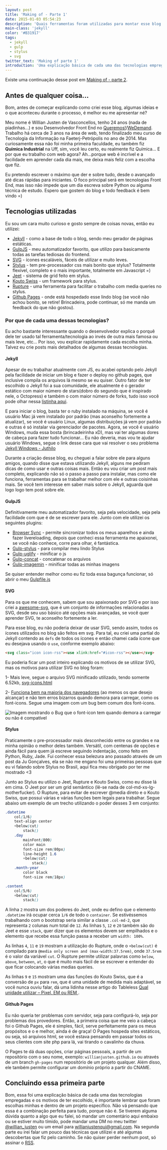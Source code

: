 ```yaml
---
layout: post
title: 'Making of - Parte 1'
date: 2015-01-03 05:54:23
description: 'Quais ferramentas foram utilizadas para montar esse blog e o porquê de ter escolhido cada uma delas.'
main-class: 'jekyll'
color: '#B31917'
tags:
  - jekyll
  - gulp
  - stylus
  - svg
twitter_text: 'Making of parte 1'
introduction: 'Uma explicação básica de cada uma das tecnologias empregadas e os motivos de ter escolhido elas para a criação desse meu lindo blog.'
---
```


Existe uma continuação desse post em [Making of - parte 2](https://willianjusten.com.br/making-of-parte-2/).

## Antes de qualquer coisa...

Bom, antes de começar explicando como criei esse blog, algumas ideias e o que aconteceu durante o processo, é melhor eu me apresentar né?

Meu nome é Willian Justen de Vasconcellos, tenho 24 anos (nada de piadinhas...) e sou Desenvolvedor Front End no [Queremos!](https://queremos.com.br)/[WeDemand](https://wedemand.com). Trabalho há cerca de 3 anos na área de web, tendo finalizado meu curso de Tecnologia da Informação na Faeterj-Petrópolis no ano de 2014. Mas curiosamente essa não foi minha primeira faculdade, eu também fiz **Química Industrial** na Uff, sim, você leu certo, eu realmente fiz Química...
E por que eu trabalho com web agora? Ah...porque web é incrível e a facilidade em aprender cada dia mais, me deixa mais feliz com a escolha que fiz.

Eu pretendo escrever o máximo que der e sobre tudo, desde o avançado até dicas rápidas para iniciantes. O foco principal será em tecnologias Front End, mas isso não impede que um dia escreva sobre Python ou alguma técnica de estudo. Espero que gostem do blog e todo feedback é bem vindo =)

## Tecnologias utilizadas

Eu sou um cara muito curioso e gosto sempre de coisas novas, então eu utilizei:

- [Jekyll](http://jekyllrb.com/) - como a base de todo o blog, sendo meu gerador de páginas estáticas.
- [GulpJS](http://gulpjs.com/) - meu automatizador favorito, que utilizo para basicamente todas as tarefas tediosas do frontend.
- [SVG](http://pt.wikipedia.org/wiki/SVG) - ícones escaláveis, fáceis de utilizar e muito leves.
- [Stylus](http://learnboost.github.io/stylus/) - tem pre-processador css mais bonito que stylus? Totalmente flexível, completo e o mais importante, totalmente em Javascript =)
- [Jeet](http://jeet.gs) - sistema de grid feito em stylus.
- [Kouto Swiss](http://kouto-swiss.io/) - um framework para stylus.
- [Rupture](http://jescalan.github.io/rupture/) - uma ferramenta para facilitar o trabalho com media queries no stylus.
- [Github Pages](https://pages.github.com/) - onde está hospedado esse lindo blog (se você não achou bonito, se retire! Brincadeira, pode continuar, só me manda um feedback do que não gostou).

### Por que de cada uma dessas tecnologias?

Eu acho bastante interessante quando o desenvolvedor explica o porquê dele ter usado tal ferramenta/tecnologia ao invés de outra mais famosa ou mais leve, etc... Por isso, vou explicar rapidamente cada escolha minha. Talvez eu crie posts mais detalhados de algumas dessas tecnologias.

#### Jekyll

Apesar de eu trabalhar atualmente com JS, eu acabei optando pelo Jekyll pela facilidade de iniciar um blog e fazer o deploy no github pages, que inclusive compila os arquivos lá mesmo se eu quiser. Outro fator de ter escolhido o Jekyll foi a sua comunidade, ele atualmente é o gerador estático com maior número de stars(dobro do segundo que é inspirado nele, o Octopress) e também o com maior número de forks, tudo isso você pode olhar nessa [listinha aqui](https://www.staticgen.com/).

E para iniciar o blog, basta ter o ruby instalado na máquina, se você é usuário Mac já vem instalado por padrão (mas aconselho fortemente a atualizar), se você é usuário Linux, algumas distribuições já vem por padrão e outras é só instalar via gerenciador de pacotes. Agora, se você é usuário Windows, muda essa bosta (brincadeirinha xD), mas vai ter algumas dores de cabeça para fazer tudo funcionar... Eu não deveria, mas vou te ajudar usuário Windows, segue o link desse cara que vai resolver o seu problema [Jekyll Windows - Juthilo](http://jekyll-windows.juthilo.com/)

Durante a criação desse blog, eu cheguei a falar sobre ele para alguns amigos, quando disse que estava utilizando Jekyll, alguns me pediram dicas de como usar e outras coisas mais. Então eu vou criar um post mais completo, explicando não só o passo a passo para instalar, mas como ele funciona, ferramentas para se trabalhar melhor com ele e outras coisinhas mais. Se você tem interesse em saber mais sobre o Jekyll, aguarda que logo logo tem post sobre ele.

#### GulpJS

Definitivamente meu automatizador favorito, seja pela velocidade, seja pela facilidade com que é de se escrever para ele. Junto com ele utilizei os seguintes plugins:

- [Browser Sync](https://browsersync.io/docs/gulp) - permite sincronizar todos os meus aparelhos e ainda fazer livereloading, depois que conheci essa ferramenta me apaixonei, se você não conhece, corre para olhar, é fantástica.
- [Gulp-stylus](https://www.npmjs.com/package/gulp-stylus) - para compilar meu lindo Stylus
- [Gulp-uglify](https://www.npmjs.com/package/gulp-uglify) - minificar o js
- [Gulp-concat](https://www.npmjs.com/package/gulp-concat) - concatenar os arquivos
- [Gulp-imagemin](https://www.npmjs.com/package/gulp-imagemin) - minificar todas as minhas imagens

Se quiser entender melhor como eu fiz toda essa bagunça funcionar, só abrir o meu [Gulpfile.js](https://github.com/willianjusten/will-jekyll-template/blob/gh-pages/gulpfile.js)

#### SVG

Para os que me conhecem, sabem que sou apaixonado por SVG e por isso criei a [awesome-svg](https://github.com/willianjusten/awesome-svg), que é um conjunto de informações relacionadas a SVG, desde seu uso básico até opções mais avançadas, se você quer aprender SVG, te aconselho fortemente a ler.

Para esse blog, eu não poderia deixar de usar SVG, sendo assim, todos os ícones utilizados no blog são feitos em svg. Para tal, eu criei uma partial do Jekyll contendo as `defs` de todos os ícones e então chamei cada ícone que eu desejava usando o `use`, conforme exemplo abaixo:

```html
<svg class="icon icon-rss"><use xlink:href="#icon-rss"></use></svg>
```

Eu poderia ficar um post inteiro explicando os motivos de se utilizar SVG, mas os motivos para utilizar SVG no blog foram:

1- Mais leve, segue o arquivo SVG minificado utilizado, tendo somente 6.52kb, [svg-icons.html](https://github.com/willianjusten/will-jekyll-template/blob/gh-pages/_includes/svg-icons.html)

2- [Funciona bem na maioria dos navegadores](http://caniuse.com/#search=svg) (ao menos os que desejo alcançar) e não tem erros bizarros quando demora para carregar, como os font-icons. Segue uma imagem com um bug bem comum dos font-icons.

![Imagem mostrando o Bug que o font-icon tem quando demora a carregar ou não é compatível](https://i.stack.imgur.com/vZhku.png)

#### Stylus

Praticamente o pre-processador mais desconhecido entre os grandes e na minha opinião o melhor deles também. Versátil, com centenas de opções e ainda fácil para quem já escreve seguindo indentação, como feito em Python, Ruby, Jade. Fui conhecer essa belezura ano passado através de um post da Ju Gonçalves, ela se não me engano foi uma primeiras pessoas que eu vi falando sobre Stylus no Brasil, aqui fica meu obrigado por ter me mostrado <3

Junto ao Stylus eu utilizo o Jeet, Rupture e Kouto Swiss, como eu disse lá em cima. O Jeet por ser um grid semântico (lê-se nada de col-md-xs-lg-motherfucker). O Rupture, para evitar de escrever @media direto e o Kouto Swiss, que possui várias e várias funções bem legais para trabalhar. Segue abaixo um exemplo de um trecho utilizando o poder desses 3 em conjunto:

```css
.datetime
    col(1/6)
    text-align center
    +below(cut)
        stack()
    .day
        mainFont(800)
        color main
        font-size rem(80px)
        line-height 1.6
        +below(cut)
            stack()
    .month-year
        color black
        font-size rem(18px)

.content
    col(5/6)
    +below(cut)
        stack()
```

A linha `2` mostra um dos poderes do Jeet, onde eu defino que o elemento `.datetime` irá ocupar cerca `1/6` de todo o `container`. Se estivéssemos trabalhando com o bootstrap seria similar a classe `.col-md-2`, que representa `2` colunas num total de `12`. As linhas `5`, `12` e `20` também são do Jeet e esse `stack`, quer dizer que os elementos devem ser empilhados e o elemento que recebe essa função passa a receber um `width: 100%`.

As linhas `4`, `11` e `19` mostram a utilização do Rupture, onde o `+below(cut)` é compilado para `@media only screen and (max-width:37.5rem)`, onde `37.5rem` é o valor da variável `cut`. O Rupture permite utilizar palavras como `below`, `above`, `between`, `at`, o que é muito mais fácil de se escrever e entender do que ficar colocando várias medias queries.

As linhas `9` e `15` mostram uma das funções do Kouto Swiss, que é a conversão de `px` para `rem`, que é uma unidade de medida mais adaptável, se você nunca ouviu falar, dá uma lidinha nesse artigo do Tableless [Qual unidade utilizar – Pixel, EM ou REM ](https://tableless.com.br/unidade-pixels-em-rem/).

#### Github Pages

Eu não queria ter problemas com servidor, seja para configurá-lo, seja por problemas dos provedores. Então, a primeira coisa que me veio a cabeça foi o Github Pages, ele é simples, fácil, serve perfeitamente para os meus propósitos e o e melhor, ainda é de graça! O Pages hospeda sites estáticos, ou seja, só arquivos html, se você estava pensando em passar todos os seus clientes com site php para lá, vai tirando o cavalinho da chuva.

O Pages te dá duas opções, criar páginas pessoais, a partir de um repositório com o seu nome, exemplo: `willianjusten.github.io` ou através de um branch `gh-pages` num repositório de um projeto qualquer. Além disso, ele também permite configurar um domínio próprio a partir do CNAME.

## Concluindo essa primeira parte

Bom, essa foi uma explicação básica de cada uma das tecnologias empregadas e os motivos de ter escolhido, é importante lembrar que foram escolhas minhas e dentro de um projeto específico. Não vá pensando que essa é a combinação perfeita para tudo, porque não é. Se tiverem alguma dúvida quanto a algo que eu falei, só mandar um comentário aqui embaixo ou se estiver muito tímido, pode mandar uma DM no meu twitter [@willian_justen](https://twitter.com/willian_justen) ou um email para [willianjustenqui@gmail.com](mailto:willianjustenqui@gmail.com). Na segunda parte eu irei falar um pouco das técnicas que utilizei e até algumas descobertas que fiz pelo caminho. Se não quiser perder nenhum post, só assinar o [RSS](https://willianjusten.com.br/sitemap.xml).
